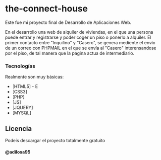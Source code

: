 # the-connect-house

Este fue mi proyecto final de Desarrollo de Aplicaciones Web.

En el desarrollo una web de alquiler de viviendas, en el que una persona puede entrar y registrarse y poder coger un piso o ponerlo a alquiler.
El primer contacto entre "Inquilino" y "Casero", se genera mediente el envío de un correo con PHPMAIL en el que se envía al "Casero" interensandose por el piso, de tal manera que la pagina actua de intermediario.

### Tecnologías

Realmente son muy básicas:

* [HTML5] - E
* [CSS3] 
* [PHP] 
* [JS] 
* [JQUERY] 
* [MYSQL] 

## Licencia

Podeís descargar el proyecto totalmente gratuito

#### @adilosa95
